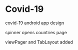 # Covid-19


covid-19 android app design

spinner opens countries page

viewPager and TabLayout added
